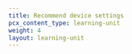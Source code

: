 ```yaml
---
title: Recommend device settings
pcx_content_type: learning-unit
weight: 4
layout: learning-unit
---
```

